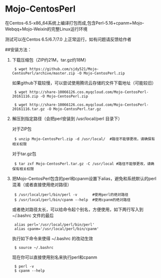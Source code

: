 # Mojo-CentosPerl

在Centos-6.5-x86_64系统上编译打包而成,包含Perl-5.16+cpanm+Mojo-Webqq+Mojo-Weixin的完整Linux运行环境

测试可以在Centos 6.5/6.7/7.0 上正常运行，如有问题请反馈给作者

##安装方法：

1. 下载压缩包（ZIP约21M，tar.gz约18M）

        $ wget https://github.com/sjdy521/Mojo-CentosPerl/archive/master.zip -O Mojo-CentosPerl.zip

    如果github下载较慢，可以尝试使用腾讯云存储的文件下载地址（可能较旧）

        $ wget http://share-10066126.cos.myqcloud.com/Mojo-CentosPerl-20161116.zip -O Mojo-CentosPerl.zip
        
        $ wget http://share-10066126.cos.myqcloud.com/Mojo-CentosPerl-20161116.tar.gz -O Mojo-CentosPerl.tar.gz
        

2. 解压到指定路径（会把perl安装到 /usr/local/perl 目录下）
   
    对于ZIP包 

        $ unzip Mojo-CentosPerl.zip -d /usr/local/  #路径不能够更改，请确保有相关权限

    对于tar.gz包

        $ tar zxf Mojo-CentosPerl.tar.gz -C /usr/local #路径不能够更改，请确保有相关权限

3. 把Mojo-CentosPerl包含的perl和cpanm设置下alias，避免和系统默认的perl混淆（或者直接使用绝对路径）

        $ /usr/local/perl/bin/perl -v       #使用perl的绝对路径
        $ /usr/local/perl/bin/cpanm --help  #使用cpanm的绝对路径

   或者绝对路径太长，可以给命令起个别名，方便使用，如下两行写入到 ~/.bashrc 文件的最后

        alias perl='/usr/local/perl/bin/perl'
        alias cpanm='/usr/local/perl/bin/cpanm' 

    执行如下命令来使得 ~/.bashrc 的改动生效

        $ source ~/.bashrc

    现在你可以直接使用别名来执行perl和cpanm
        
        $ perl -v 
        $ cpanm --help
